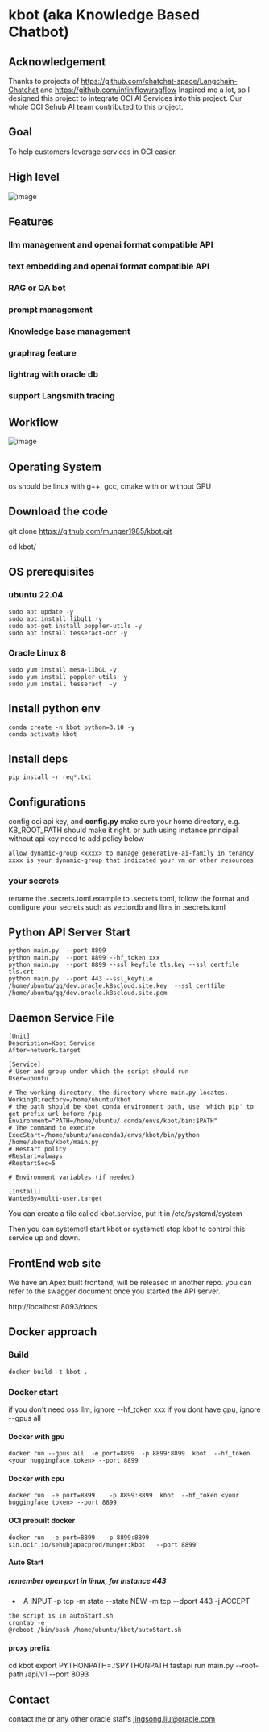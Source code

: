 # kbot (aka Knowledge Based Chatbot)

## Acknowledgement 
Thanks to projects of https://github.com/chatchat-space/Langchain-Chatchat and https://github.com/infiniflow/ragflow
Inspired me a lot, so I designed this project to integrate OCI AI Services into this project. Our whole OCI Sehub AI team contributed to this project.

## Goal

To help customers leverage services in OCI easier.

## High level

![image](/readmeIMG/highlevel.png)

## Features



### llm management and openai format compatible API 

### text embedding and openai format compatible API 

### RAG or QA bot

### prompt management

### Knowledge base management

### graphrag feature

### lightrag with oracle db 

### support Langsmith tracing

## Workflow

![image](/readmeIMG/workflow.png)

## Operating System

os should be linux with g++, gcc, cmake
with or without GPU

## Download the code


git clone https://github.com/munger1985/kbot.git

cd kbot/

## OS prerequisites

### ubuntu 22.04

```commandline
sudo apt update -y
sudo apt install libgl1 -y
sudo apt-get install poppler-utils -y
sudo apt install tesseract-ocr -y 
```

### Oracle Linux 8

```commandline
sudo yum install mesa-libGL -y
sudo yum install poppler-utils -y
sudo yum install tesseract  -y 
```



## Install python env

```commandline
conda create -n kbot python=3.10 -y
conda activate kbot
```

## Install deps

```commandline
pip install -r req*.txt
```

## Configurations

config oci api key, and **config.py**
make sure your home directory, e.g. KB_ROOT_PATH should make it right.
or auth using instance principal without api key
need to add policy below

```commandline
allow dynamic-group <xxxx> to manage generative-ai-family in tenancy
xxxx is your dynamic-group that indicated your vm or other resources
```

### your secrets

rename the .secrets.toml.example to .secrets.toml, follow the format and 
configure your secrets such as vectordb and llms in .secrets.toml

## Python API Server Start 

```commandline
python main.py  --port 8899 
python main.py  --port 8899 --hf_token xxx
python main.py  --port 8899 --ssl_keyfile tls.key --ssl_certfile tls.crt
python main.py  --port 443 --ssl_keyfile /home/ubuntu/qq/dev.oracle.k8scloud.site.key  --ssl_certfile /home/ubuntu/qq/dev.oracle.k8scloud.site.pem
```

## Daemon Service File

```commandline
[Unit]
Description=Kbot Service
After=network.target

[Service]
# User and group under which the script should run
User=ubuntu

# The working directory, the directory where main.py locates.
WorkingDirectory=/home/ubuntu/kbot
# the path should be kbot conda environment path, use 'which pip' to get prefix url before /pip
Environment="PATH=/home/ubuntu/.conda/envs/kbot/bin:$PATH"
# The command to execute
ExecStart=/home/ubuntu/anaconda3/envs/kbot/bin/python /home/ubuntu/kbot/main.py
# Restart policy
#Restart=always
#RestartSec=5

# Environment variables (if needed)

[Install]
WantedBy=multi-user.target
```

You can create a file called kbot.service, put it in /etc/systemd/system

Then you can systemctl start kbot or systemctl stop kbot to control this service up and down.

## FrontEnd web site

We have an Apex built frontend, will be released in another repo. you can refer to the swagger document once you started the API server.

http://localhost:8093/docs

## Docker approach


### Build

```commandline
docker build -t kbot .
```

### Docker start

if you don't need oss llm, ignore --hf_token xxx
if you dont have gpu, ignore --gpus all

#### Docker with gpu

```commandline
docker run --gpus all  -e port=8899  -p 8899:8899  kbot  --hf_token <your huggingface token> --port 8899
```

#### Docker with cpu

```commandline
docker run  -e port=8899    -p 8899:8899  kbot  --hf_token <your huggingface token> --port 8899
```

#### OCI prebuilt docker

```commandline
docker run  -e port=8899   -p 8899:8899  sin.ocir.io/sehubjapacprod/munger:kbot   --port 8899
```



#### Auto Start
##### remember open port in linux, for instance 443

* -A INPUT -p tcp -m state --state NEW -m tcp --dport 443 -j ACCEPT

```commandline
the script is in autoStart.sh 
crontab -e
@reboot /bin/bash /home/ubuntu/kbot/autoStart.sh
```

#### proxy prefix
cd kbot
export PYTHONPATH=.:$PYTHONPATH
fastapi run main.py --root-path   /api/v1  --port 8093


## Contact 

contact me or any other oracle staffs
jingsong.liu@oracle.com
